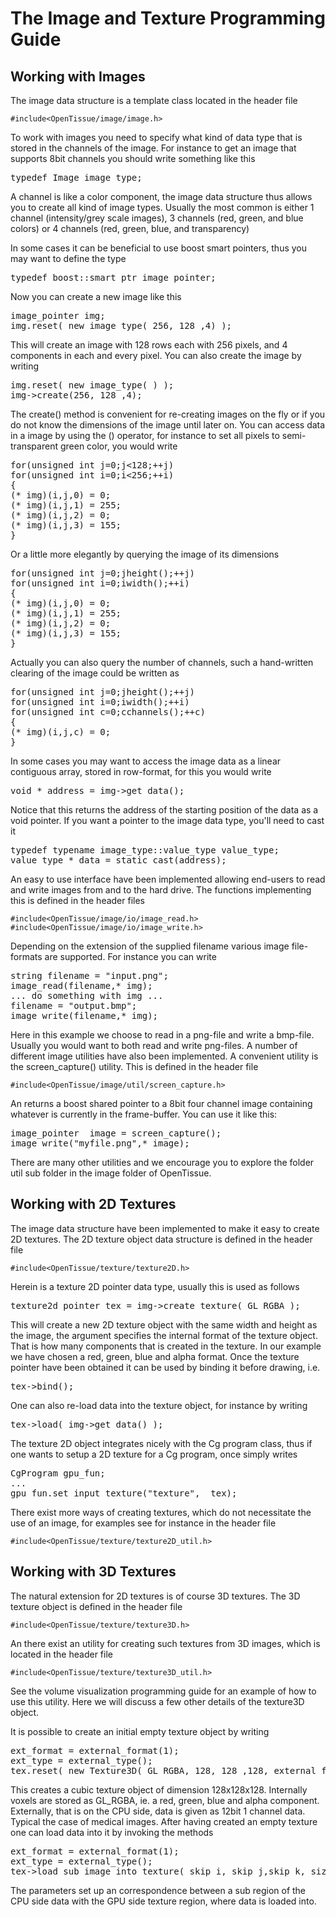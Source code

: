 # The Image and Texture Programming Guide
## Working with Images
The image data structure is a template class located in the header
file

    #include<OpenTissue/image/image.h>

To work with images you need to specify what kind of data type that is
stored in the channels of the image. For instance to get an image that
supports 8bit channels you should write something like this

<pre>
typedef Image<unsigned char> image_type;
</pre>

A channel is like a color component, the image data structure thus allows you to create all kind of image types. Usually the most common is either 1 channel (intensity/grey scale images), 3 channels (red, green, and blue colors) or 4 channels (red, green, blue, and transparency)

In some cases it can be beneficial to use boost smart pointers, thus you may want to define the type
<pre>
typedef boost::smart_ptr<image_type> image_pointer;
</pre>
Now you can create a new image like this
<pre>
image_pointer img;
img.reset( new image_type( 256, 128 ,4) );
</pre>
This will create an image with 128 rows each with 256 pixels, and 4
components in each and every pixel. You can also create the image by
writing
<pre>
img.reset( new image_type( ) );
img->create(256, 128 ,4);
</pre>

The create() method is convenient for re-creating images on the fly or
if you do not know the dimensions of the image until later on. You can
access data in a image by using the () operator, for instance to set
all pixels to semi-transparent green color, you would write

<pre>
for(unsigned int j=0;j<128;++j)
for(unsigned int i=0;i<256;++i)
{
(* img)(i,j,0) = 0;
(* img)(i,j,1) = 255;
(* img)(i,j,2) = 0;
(* img)(i,j,3) = 155;
}
</pre>

Or a little more elegantly by querying the image of its dimensions

<pre>
for(unsigned int j=0;j<img->height();++j)
for(unsigned int i=0;i<img->width();++i)
{
(* img)(i,j,0) = 0;
(* img)(i,j,1) = 255;
(* img)(i,j,2) = 0;
(* img)(i,j,3) = 155;
}
</pre>

Actually you can also query the number of channels, such a hand-written clearing of the image could be written as

<pre>
for(unsigned int j=0;j<img->height();++j)
for(unsigned int i=0;i<img->width();++i)
for(unsigned int c=0;c<img->channels();++c)
{
(* img)(i,j,c) = 0;
}
</pre>

In some cases you may want to access the image data as a linear contiguous array, stored in row-format, for this you would write

<pre>
void * address = img->get_data();
</pre>

Notice that this returns the address of the starting position of the data as a void pointer. If you want a pointer to the image data type, you'll need to cast it

<pre>
typedef typename image_type::value_type value_type;
value_type * data = static_cast<value_type>(address);
</pre>

An easy to use interface have been implemented allowing end-users to read and write images from and to the hard drive. The functions implementing this is defined in the header files

    #include<OpenTissue/image/io/image_read.h>
    #include<OpenTissue/image/io/image_write.h>

Depending on the extension of the supplied filename various image file-formats are supported. For instance you can write

<pre>
string filename = "input.png";
image_read(filename,* img);
... do something with img ...
filename = "output.bmp";
image_write(filename,* img);
</pre>

Here in this example we choose to read in a png-file and write a bmp-file. Usually you would want to both read and write png-files. A number of different image utilities have also been implemented. A convenient utility is the screen_capture() utility. This is defined in the header file

    #include<OpenTissue/image/util/screen_capture.h>

An returns a boost shared pointer to a 8bit four channel image containing whatever is currently in the frame-buffer. You can use it like this:

<pre>
image_pointer  image = screen_capture();
image_write("myfile.png",* image);
</pre>

There are many other utilities and we encourage you to explore the folder util sub folder in the image folder of OpenTissue.



## Working with 2D Textures

The image data structure have been implemented to make it easy to create 2D textures. The 2D texture object data structure is defined in the header file

    #include<OpenTissue/texture/texture2D.h>

Herein is a texture 2D pointer data type, usually this is used as follows

<pre>
texture2d_pointer tex = img->create_texture( GL_RGBA );
</pre>

This will create a new 2D texture object with the same width and height as the image, the argument specifies the internal format of the texture object. That is how many components that is created in the texture. In our example we have chosen a red, green, blue and alpha format. Once the texture pointer have been obtained it can be used by binding it before drawing, i.e.
<pre>
tex->bind();
</pre>

One can also re-load data into the texture object, for instance by writing

<pre>
tex->load( img->get_data() );
</pre>

The texture 2D object integrates nicely with the Cg program class, thus if one wants to setup a 2D texture for a Cg program, once simply writes

<pre>
CgProgram gpu_fun;
...
gpu_fun.set_input_texture("texture",  tex);
</pre>

There exist more ways of creating textures, which do not necessitate the use of an image, for examples see for instance in the header file

    #include<OpenTissue/texture/texture2D_util.h>

## Working with 3D Textures

The natural extension for 2D textures is of course 3D textures. The 3D texture object is defined in the header file

    #include<OpenTissue/texture/texture3D.h>

An there exist an utility for creating such textures from 3D images, which is located in the header file

    #include<OpenTissue/texture/texture3D_util.h>

See the volume visualization programming guide for an example of how to use this utility. Here we will discuss a few other details of the texture3D object.

It is possible to create an initial empty texture object by writing

<pre>
ext_format = external_format<unsigned short>(1);
ext_type = external_type<unsigned short>();
tex.reset( new Texture3D( GL_RGBA, 128, 128 ,128, external_format, external_type)
</pre>

This creates a cubic texture object of dimension 128x128x128. Internally voxels are stored as GL_RGBA, ie. a red, green, blue and alpha component. Externally, that is on the CPU side, data is given as 12bit 1 channel data. Typical the case of medical images. After having created an empty texture one can load data into it by invoking the methods

<pre>
ext_format = external_format<unsigned short>(1);
ext_type = external_type<unsigned short>();
tex->load_sub_image_into_texture( skip_i, skip_j,skip_k, size_i,size_j,size_k, offset_i, offset_j, offset_k, fill_i,fill_j,fill_k, data);
</pre>

The parameters set up an correspondence between a sub region of the CPU side data with the GPU side texture region, where data is loaded into.
